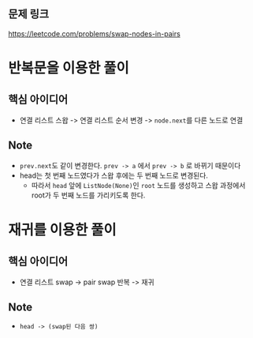 ## 문제 링크
https://leetcode.com/problems/swap-nodes-in-pairs

# 반복문을 이용한 풀이
## 핵심 아이디어
- 연결 리스트 스왑 -> 연결 리스트 순서 변경 -> `node.next`를 다른 노드로 연결

## Note
- `prev.next`도 같이 변경한다. `prev -> a` 에서 `prev -> b` 로 바뀌기 때문이다
- head는 첫 번째 노드였다가 스왑 후에는 두 번째 노드로 변경된다.
  - 따라서 `head` 앞에 `ListNode(None)`인 `root` 노드를 생성하고 스왑 과정에서 root가 두 번째 노드를 가리키도록 한다.

# 재귀를 이용한 풀이
## 핵심 아이디어
- 연결 리스트 swap -> pair swap 반복 -> 재귀

## Note
- `head -> (swap된 다음 쌍)`